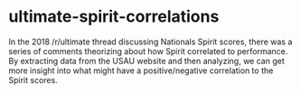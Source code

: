 # ultimate-spirit-correlations

In the 2018 /r/ultimate thread discussing Nationals Spirit scores, there was a series of comments theorizing about how Spirit correlated to performance. By extracting data from the USAU website and then analyzing, we can get more insight into what might have a positive/negative correlation to the Spirit scores.
